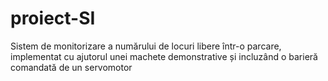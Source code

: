 # proiect-SI
Sistem de monitorizare a numărului de locuri libere într-o parcare, implementat cu ajutorul unei machete demonstrative și incluzând o barieră comandată de un servomotor
